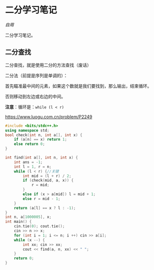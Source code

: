 # 二分学习笔记

*自用*

二分学习笔记。

## 二分查找

二分查找，就是使用二分的方法查找（废话）

二分法（前提是序列是单调的）：

首先瞄准最中间的元素，如果这个数就是我们要找到，那么输出，结束循环。

否则移动到左边或右边的中间。

**注意**：循环是：`while (l < r)`

https://www.luogu.com.cn/problem/P2249

```C++
#include <bits/stdc++.h>
using namespace std;
bool check(int n, int a[], int x) {
    if (a[n] == x) return 1;
    else return 0;
}

int find(int a[], int n, int x) {
    int ans = -1;
    int l = 1, r = n;
    while (l < r) {//关键
        int mid = (l + r) / 2;
        if (check(mid, a, x)) {
            r = mid;
        }
        else if (x > a[mid]) l = mid + 1;
        else r = mid - 1;
    }
    return (a[l] == x ? l : -1);
}
int n, a[1000005], x;
int main() {    
    cin.tie(0); cout.tie();
    cin >> n >> x;
    for (int i = 1; i <= n; i ++) cin >> a[i];
    while (x --) {
        int xx; cin >> xx;
        cout << find(a, n, xx) << " ";
    }
    return 0;
}
```